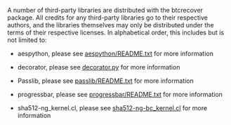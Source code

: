 A number of third-party libraries are distributed with the btcrecover
package. All credits for any third-party libraries go to their respective
authors, and the libraries themselves may only be distributed under the
terms of their respective licenses. In alphabetical order, this includes
but is not limited to:

 * aespython, please see [aespython/README.txt](aespython/README.txt) for
 more information

 * decorator, please see [decorator.py](decorator.py) for more information

 * Passlib, please see [passlib/README.txt](passlib/README.txt) for more information

 * progressbar, please see [progressbar/README.txt](progressbar/README.txt)
 for more information

 * sha512-ng_kernel.cl, please see [sha512-ng-bc_kernel.cl](sha512-ng-bc_kernel.cl)
 for more information
